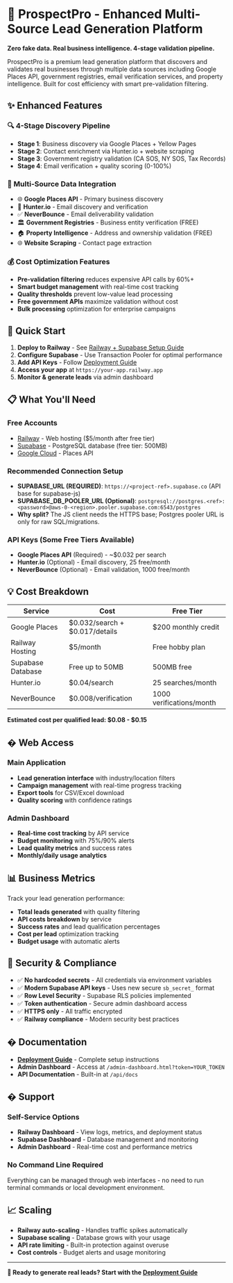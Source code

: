 # 🎯 ProspectPro - Enhanced Multi-Source Lead Generation Platform

**Zero fake data. Real business intelligence. 4-stage validation pipeline.**

ProspectPro is a premium lead generation platform that discovers and validates real businesses through multiple data sources including Google Places API, government registries, email verification services, and property intelligence. Built for cost efficiency with smart pre-validation filtering.

## ✨ Enhanced Features

### 🔍 4-Stage Discovery Pipeline
- **Stage 1**: Business discovery via Google Places + Yellow Pages
- **Stage 2**: Contact enrichment via Hunter.io + website scraping  
- **Stage 3**: Government registry validation (CA SOS, NY SOS, Tax Records)
- **Stage 4**: Email verification + quality scoring (0-100%)

### 🎯 Multi-Source Data Integration
- 🌐 **Google Places API** - Primary business discovery
- 📧 **Hunter.io** - Email discovery and verification  
- ✅ **NeverBounce** - Email deliverability validation
- 🏛️ **Government Registries** - Business entity verification (FREE)
- 🏠 **Property Intelligence** - Address and ownership validation (FREE)
- 🌐 **Website Scraping** - Contact page extraction

### 💰 Cost Optimization Features
- **Pre-validation filtering** reduces expensive API calls by 60%+
- **Smart budget management** with real-time cost tracking
- **Quality thresholds** prevent low-value lead processing
- **Free government APIs** maximize validation without cost
- **Bulk processing** optimization for enterprise campaigns

## 🚀 Quick Start

1. **Deploy to Railway** - See [Railway + Supabase Setup Guide](RAILWAY_SUPABASE_SETUP.md)
2. **Configure Supabase** - Use Transaction Pooler for optimal performance  
3. **Add API Keys** - Follow [Deployment Guide](DEPLOYMENT_GUIDE.md)
4. **Access your app** at `https://your-app.railway.app`
5. **Monitor & generate leads** via admin dashboard

## 📋 What You'll Need

### Free Accounts
- [Railway](https://railway.app) - Web hosting ($5/month after free tier)
- [Supabase](https://supabase.com) - PostgreSQL database (free tier: 500MB)
- [Google Cloud](https://console.cloud.google.com) - Places API

### Recommended Connection Setup
- **SUPABASE_URL (REQUIRED)**: `https://<project-ref>.supabase.co` (API base for supabase-js)
- **SUPABASE_DB_POOLER_URL (Optional)**: `postgresql://postgres.<ref>:<password>@aws-0-<region>.pooler.supabase.com:6543/postgres`
- **Why split?** The JS client needs the HTTPS base; Postgres pooler URL is only for raw SQL/migrations.

### API Keys (Some Free Tiers Available)
- **Google Places API** (Required) - ~$0.032 per search
- **Hunter.io** (Optional) - Email discovery, 25 free/month
- **NeverBounce** (Optional) - Email validation, 1000 free/month

## 💡 Cost Breakdown

| Service | Cost | Free Tier |
|---------|------|-----------|
| Google Places | $0.032/search + $0.017/details | $200 monthly credit |
| Railway Hosting | $5/month | Free hobby plan |
| Supabase Database | Free up to 50MB | 500MB free |
| Hunter.io | $0.04/search | 25 searches/month |
| NeverBounce | $0.008/verification | 1000 verifications/month |

**Estimated cost per qualified lead: $0.08 - $0.15**

## � Web Access

### Main Application
- **Lead generation interface** with industry/location filters
- **Campaign management** with real-time progress tracking
- **Export tools** for CSV/Excel download
- **Quality scoring** with confidence ratings

### Admin Dashboard
- **Real-time cost tracking** by API service
- **Budget monitoring** with 75%/90% alerts  
- **Lead quality metrics** and success rates
- **Monthly/daily usage analytics**

## 📊 Business Metrics

Track your lead generation performance:
- **Total leads generated** with quality filtering
- **API costs breakdown** by service
- **Success rates** and lead qualification percentages
- **Cost per lead** optimization tracking
- **Budget usage** with automatic alerts

## 🔐 Security & Compliance

- ✅ **No hardcoded secrets** - All credentials via environment variables
- ✅ **Modern Supabase API keys** - Uses new secure `sb_secret_` format
- ✅ **Row Level Security** - Supabase RLS policies implemented
- ✅ **Token authentication** - Secure admin dashboard access
- ✅ **HTTPS only** - All traffic encrypted
- ✅ **Railway compliance** - Modern security best practices

## � Documentation

- **[Deployment Guide](DEPLOYMENT_GUIDE.md)** - Complete setup instructions
- **Admin Dashboard** - Access at `/admin-dashboard.html?token=YOUR_TOKEN`
- **API Documentation** - Built-in at `/api/docs`

## �️ Support

### Self-Service Options
- **Railway Dashboard** - View logs, metrics, and deployment status
- **Supabase Dashboard** - Database management and monitoring
- **Admin Dashboard** - Real-time cost and performance metrics

### No Command Line Required
Everything can be managed through web interfaces - no need to run terminal commands or local development environment.

## 📈 Scaling

- **Railway auto-scaling** - Handles traffic spikes automatically
- **Supabase scaling** - Database grows with your usage
- **API rate limiting** - Built-in protection against overuse
- **Cost controls** - Budget alerts and usage monitoring

---

**🚀 Ready to generate real leads? Start with the [Deployment Guide](DEPLOYMENT_GUIDE.md)**